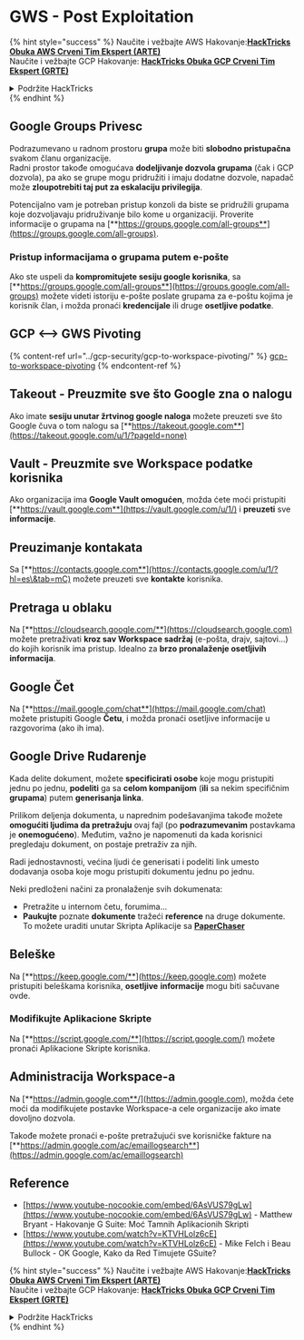 # GWS - Post Exploitation

{% hint style="success" %}
Naučite i vežbajte AWS Hakovanje:<img src="/.gitbook/assets/image.png" alt="" data-size="line">[**HackTricks Obuka AWS Crveni Tim Ekspert (ARTE)**](https://training.hacktricks.xyz/courses/arte)<img src="/.gitbook/assets/image.png" alt="" data-size="line">\
Naučite i vežbajte GCP Hakovanje: <img src="/.gitbook/assets/image (2).png" alt="" data-size="line">[**HackTricks Obuka GCP Crveni Tim Ekspert (GRTE)**<img src="/.gitbook/assets/image (2).png" alt="" data-size="line">](https://training.hacktricks.xyz/courses/grte)

<details>

<summary>Podržite HackTricks</summary>

* Proverite [**planove pretplate**](https://github.com/sponsors/carlospolop)!
* **Pridružite se** 💬 [**Discord grupi**](https://discord.gg/hRep4RUj7f) ili [**telegram grupi**](https://t.me/peass) ili nas **pratite** na **Twitteru** 🐦 [**@hacktricks\_live**](https://twitter.com/hacktricks\_live)**.**
* **Delite hakovanje trikove slanjem PR-ova na** [**HackTricks**](https://github.com/carlospolop/hacktricks) i [**HackTricks Cloud**](https://github.com/carlospolop/hacktricks-cloud) github repozitorijume.

</details>
{% endhint %}

## Google Groups Privesc

Podrazumevano u radnom prostoru **grupa** može biti **slobodno pristupačna** svakom članu organizacije.\
Radni prostor takođe omogućava **dodeljivanje dozvola grupama** (čak i GCP dozvola), pa ako se grupe mogu pridružiti i imaju dodatne dozvole, napadač može **zloupotrebiti taj put za eskalaciju privilegija**.

Potencijalno vam je potreban pristup konzoli da biste se pridružili grupama koje dozvoljavaju pridruživanje bilo kome u organizaciji. Proverite informacije o grupama na [**https://groups.google.com/all-groups**](https://groups.google.com/all-groups).

### Pristup informacijama o grupama putem e-pošte

Ako ste uspeli da **kompromitujete sesiju google korisnika**, sa [**https://groups.google.com/all-groups**](https://groups.google.com/all-groups) možete videti istoriju e-pošte poslate grupama za e-poštu kojima je korisnik član, i možda pronaći **kredencijale** ili druge **osetljive podatke**.

## GCP <--> GWS Pivoting

{% content-ref url="../gcp-security/gcp-to-workspace-pivoting/" %}
[gcp-to-workspace-pivoting](../gcp-security/gcp-to-workspace-pivoting/)
{% endcontent-ref %}

## Takeout - Preuzmite sve što Google zna o nalogu

Ako imate **sesiju unutar žrtvinog google naloga** možete preuzeti sve što Google čuva o tom nalogu sa [**https://takeout.google.com**](https://takeout.google.com/u/1/?pageId=none)

## Vault - Preuzmite sve Workspace podatke korisnika

Ako organizacija ima **Google Vault omogućen**, možda ćete moći pristupiti [**https://vault.google.com**](https://vault.google.com/u/1/) i **preuzeti** sve **informacije**.

## Preuzimanje kontakata

Sa [**https://contacts.google.com**](https://contacts.google.com/u/1/?hl=es\&tab=mC) možete preuzeti sve **kontakte** korisnika.

## Pretraga u oblaku

Na [**https://cloudsearch.google.com/**](https://cloudsearch.google.com) možete pretraživati **kroz sav Workspace sadržaj** (e-pošta, drajv, sajtovi...) do kojih korisnik ima pristup. Idealno za **brzo pronalaženje osetljivih informacija**.

## Google Čet

Na [**https://mail.google.com/chat**](https://mail.google.com/chat) možete pristupiti Google **Četu**, i možda pronaći osetljive informacije u razgovorima (ako ih ima).

## Google Drive Rudarenje

Kada delite dokument, možete **specificirati** **osobe** koje mogu pristupiti jednu po jednu, **podeliti** ga sa **celom kompanijom** (**ili** sa nekim specifičnim **grupama**) putem **generisanja linka**.

Prilikom deljenja dokumenta, u naprednim podešavanjima takođe možete **omogućiti ljudima da pretražuju** ovaj fajl (po **podrazumevanim** postavkama je **onemogućeno**). Međutim, važno je napomenuti da kada korisnici pregledaju dokument, on postaje pretraživ za njih.

Radi jednostavnosti, većina ljudi će generisati i podeliti link umesto dodavanja osoba koje mogu pristupiti dokumentu jednu po jednu.

Neki predloženi načini za pronalaženje svih dokumenata:

* Pretražite u internom četu, forumima...
* **Paukujte** poznate **dokumente** tražeći **reference** na druge dokumente. To možete uraditi unutar Skripta Aplikacije sa [**PaperChaser**](https://github.com/mandatoryprogrammer/PaperChaser)

## **Beleške**

Na [**https://keep.google.com/**](https://keep.google.com) možete pristupiti beleškama korisnika, **osetljive** **informacije** mogu biti sačuvane ovde.

### Modifikujte Aplikacione Skripte

Na [**https://script.google.com/**](https://script.google.com/) možete pronaći Aplikacione Skripte korisnika.

## **Administracija Workspace-a**

Na [**https://admin.google.com**/](https://admin.google.com), možda ćete moći da modifikujete postavke Workspace-a cele organizacije ako imate dovoljno dozvola.

Takođe možete pronaći e-pošte pretražujući sve korisničke fakture na [**https://admin.google.com/ac/emaillogsearch**](https://admin.google.com/ac/emaillogsearch)

## Reference

* [https://www.youtube-nocookie.com/embed/6AsVUS79gLw](https://www.youtube-nocookie.com/embed/6AsVUS79gLw) - Matthew Bryant - Hakovanje G Suite: Moć Tamnih Aplikacionih Skripti
* [https://www.youtube.com/watch?v=KTVHLolz6cE](https://www.youtube.com/watch?v=KTVHLolz6cE) - Mike Felch i Beau Bullock - OK Google, Kako da Red Timujete GSuite?

{% hint style="success" %}
Naučite i vežbajte AWS Hakovanje:<img src="/.gitbook/assets/image.png" alt="" data-size="line">[**HackTricks Obuka AWS Crveni Tim Ekspert (ARTE)**](https://training.hacktricks.xyz/courses/arte)<img src="/.gitbook/assets/image.png" alt="" data-size="line">\
Naučite i vežbajte GCP Hakovanje: <img src="/.gitbook/assets/image (2).png" alt="" data-size="line">[**HackTricks Obuka GCP Crveni Tim Ekspert (GRTE)**<img src="/.gitbook/assets/image (2).png" alt="" data-size="line">](https://training.hacktricks.xyz/courses/grte)

<details>

<summary>Podržite HackTricks</summary>

* Proverite [**planove pretplate**](https://github.com/sponsors/carlospolop)!
* **Pridružite se** 💬 [**Discord grupi**](https://discord.gg/hRep4RUj7f) ili [**telegram grupi**](https://t.me/peass) ili nas **pratite** na **Twitteru** 🐦 [**@hacktricks\_live**](https://twitter.com/hacktricks\_live)**.**
* **Delite hakovanje trikove slanjem PR-ova na** [**HackTricks**](https://github.com/carlospolop/hacktricks) i [**HackTricks Cloud**](https://github.com/carlospolop/hacktricks-cloud) github repozitorijume.

</details>
{% endhint %}
